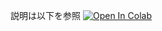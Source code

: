 説明は以下を参照
[![Open In Colab](https://colab.research.google.com/assets/colab-badge.svg)](https://docs.google.com/spreadsheets/d/1xICx0nf2qJdUK53_gCZDPfXE7yZ8sTfV/edit#gid=478646014)
